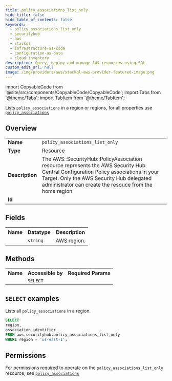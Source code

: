 ```yaml
---
title: policy_associations_list_only
hide_title: false
hide_table_of_contents: false
keywords:
  - policy_associations_list_only
  - securityhub
  - aws
  - stackql
  - infrastructure-as-code
  - configuration-as-data
  - cloud inventory
description: Query, deploy and manage AWS resources using SQL
custom_edit_url: null
image: /img/providers/aws/stackql-aws-provider-featured-image.png
---
```


import CopyableCode from '@site/src/components/CopyableCode/CopyableCode';
import Tabs from '@theme/Tabs';
import TabItem from '@theme/TabItem';

Lists <code>policy_associations</code> in a region or regions, for all properties use <a href="/providers/aws/serviceName/policy_associations/"><code>policy_associations</code></a>

## Overview
<table><tbody>
<tr><td><b>Name</b></td><td><code>policy_associations_list_only</code></td></tr>
<tr><td><b>Type</b></td><td>Resource</td></tr>
<tr><td><b>Description</b></td><td>The AWS::SecurityHub::PolicyAssociation resource represents the AWS Security Hub Central Configuration Policy associations in your Target. Only the AWS Security Hub delegated administrator can create the resouce from the home region.</td></tr>
<tr><td><b>Id</b></td><td><CopyableCode code="aws.securityhub.policy_associations_list_only" /></td></tr>
</tbody></table>

## Fields
<table><tbody><tr><th>Name</th><th>Datatype</th><th>Description</th></tr><tr><td><CopyableCode code="region" /></td><td><code>string</code></td><td>AWS region.</td></tr>
</tbody></table>

## Methods

<table><tbody>
  <tr>
    <th>Name</th>
    <th>Accessible by</th>
    <th>Required Params</th>
  </tr>
  <tr>
    <td><CopyableCode code="list_resources" /></td>
    <td><code>SELECT</code></td>
    <td><CopyableCode code="region" /></td>
  </tr>
</tbody></table>

## `SELECT` examples
Lists all <code>policy_associations</code> in a region.
```sql
SELECT
region,
association_identifier
FROM aws.securityhub.policy_associations_list_only
WHERE region = 'us-east-1';
```


## Permissions

For permissions required to operate on the <code>policy_associations_list_only</code> resource, see <a href="/providers/aws/securityhub/policy_associations/#permissions"><code>policy_associations</code></a>

